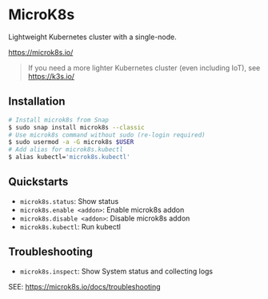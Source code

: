 # MicroK8s

Lightweight Kubernetes cluster with a single-node.

https://microk8s.io/

> If you need a more lighter Kubernetes cluster (even including IoT), see https://k3s.io/

## Installation

```bash
# Install microk8s from Snap
$ sudo snap install microk8s --classic
# Use microk8s command without sudo (re-login required)
$ sudo usermod -a -G microk8s $USER
# Add alias for microk8s.kubectl
$ alias kubectl='microk8s.kubectl'
```

## Quickstarts

- `microk8s.status`: Show status
- `microk8s.enable <addon>`: Enable microk8s addon
- `microk8s.disable <addon>`: Disable microk8s addon
- `microk8s.kubectl`: Run kubectl

## Troubleshooting

- `microk8s.inspect`: Show System status and collecting logs

SEE: https://microk8s.io/docs/troubleshooting

